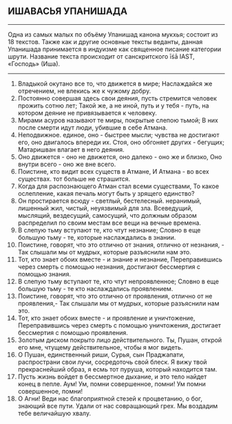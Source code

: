 ## ИШАВАСЬЯ УПАНИШАДА 


---

Одна из самых малых по объёму Упанишад канона мукхья; состоит из 18 текстов. Также как и другие основные тексты веданты, данная Упанишада принимается в индуизме как священное писание категории шрути. Название текста происходит от санскритского īśā IAST, «Господь» (Иша).

---
1. Владыкой окутано все то, что движется в мире; Наслаждайся же отречением, не влекись же к чужому добру.
2. Постоянно совершая здесь свои деяния, пусть стремится человек прожить сотню лет; Такой же, а не иной, путь и у тебя - путь, на котором деяние не привязывается к человеку.
3. Мирами асуров называют те миры, покрытые слепою тьмой; В них после смерти идут люди, убившие в себе Атмана.
4. Неподвижное. единое, оно - быстрее мысли; чувства не достигают его, оно двигалось впереди их.
Стоя, оно обгоняет других - бегущих; Матаришван влагает в него деяния.
5. Оно движется - оно не движется, оно далеко - оно же и близко, Оно внутри всего - оно же вне всего.
6. Поистине, кто видит всех существ в Атмане,
И Атмана - во всех существах. тот больше не страшится.
7. Когда для распознающего Атман стал всеми существами,
То какое ослепление, какая печаль могут быть у зрящего единство?
8. Он простирается всюду - светлый, бестелесный. неранимый, лишенный жил, чистый, неуязвимый для зла.
Всеведущий, мыслящий, вездесущий, самосущий, что должным образом распределил по своим местам все вещи на вечные времена.
9. В слепую тьму вступают те, кто чтут незнание;
Словно в еще большую тьму - те, которые наслаждались в знании.
10. Поистине, говорят, что это отлично от знания, отлично от незнания, - Так слышали мы от мудрых, которые разъяснили нам это.
11. Тот, кто знает обоих вместе - и знание и незнание,
Переправившись через смерть с помощью незнания, достигают бессмертия с помощью знания.
12. В слепую тьму вступают те, кто чтут непроявленное;
Словно в еще большую тьму - те кто наслаждались проявлением.
13. Поистине, говорят, что это отлично от проявления, отлично от не проявления,- Так слышали мы от мудрых, которые разъяснили нам это.
14. Тот, кто знает обоих вместе - и проявление и уничтожение,
Переправившись через смерть с помощью уничтожения, достигает бессмертия с помощью проявления.
15. Золотым диском покрыто лицо действительного.
Ты, Пушан, открой его мне, чтущему действительное, чтобы я мог видеть.
16. О Пушан, единственный риши, Сурья, сын Праджапати, распространи свои лучи, сосредоточь свой блеск.
Я вижу твой прекраснейший образ, я есмь тот пуруша, который находится там.
17. Пусть жизнь войдет в бессмертное дыхание, и это тело найдет конец в пепле. Аум! Ум, помни совершенное, помни! Ум помни совершенное, помни!
18. О Агни! Веди нас благоприятной стезей к процветанию, о бог, знающий все пути. Удали от нас совращающий грех. Мы воздадим тебе величайшую хвалу.
